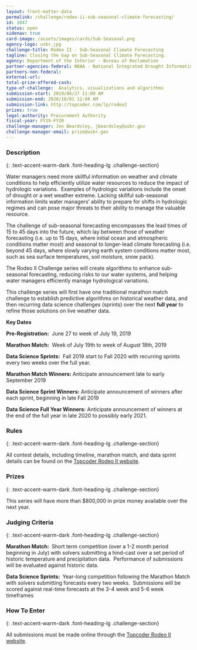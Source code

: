 ```yaml
---
layout: front-matter-data
permalink: /challenge/rodeo-ii-sub-seasonal-climate-forecasting/
id: 1047
status: open
sidenav: true
card-image: /assets/images/cards/Sub-Seasonal.png
agency-logo: usbr.jpg
challenge-title: Rodeo II - Sub-Seasonal Climate Forecasting
tagline: Closing the Gap on Sub-Seasonal Climate Forecasting.
agency: Department of the Interior - Bureau of Reclamation
partner-agencies-federal: NOAA - National Integrated Drought Information System
partners-non-federal: 
external-url:
total-prize-offered-cash:
type-of-challenge:  Analytics, visualizations and algorithms
submission-start: 2019/06/27 11:00 AM
submission-end: 2020/10/01 12:00 AM
submission-link: http://topcoder.com/lp/rodeo2
prizes: true
legal-authority: Procurement Authority
fiscal-year: FY19-FY20
challenge-manager: Jen Beardsley, jbeardsley@usbr.gov
challenge-manager-email: prize@usbr.gov
---
```


<!-- Description start -->
### Description
{: .text-accent-warm-dark .font-heading-lg .challenge-section}

<p>Water managers need more skillful information on weather and climate conditions to help efficiently utilize water resources to reduce the impact of hydrologic variations.&nbsp; Examples of hydrologic variations include the onset of drought or a wet weather extreme. Lacking skillful sub-seasonal information limits water managers&rsquo; ability to prepare for shifts in hydrologic regimes and can pose major threats to their ability to manage the valuable resource.</p>
<p>The challenge of sub-seasonal forecasting encompasses the lead times of 15 to 45 days into the future, which lay between those of weather forecasting (i.e. up to 15 days, where initial ocean and atmospheric conditions matter most) and seasonal to longer-lead climate forecasting (i.e. beyond 45 days, where slowly varying earth system conditions matter most, such as sea surface temperatures, soil moisture, snow pack).&nbsp;</p>
<p>The Rodeo II Challenge series will create algorithms to enhance sub-seasonal forecasting, reducing risks to our water systems, and helping water managers efficiently manage hydrological variations.</p>
<p>This challenge series will first have one traditional marathon match challenge to establish predictive algorithms on historical weather data, and then recurring data science challenges (sprints) over the next <strong>full year</strong> to refine those solutions on live weather data.</p>
<p><strong>Key Dates</strong></p>
<p><strong>Pre-Registration:</strong>&nbsp; June 27 to week of July 19, 2019</p>
<p><strong>Marathon Match:</strong>&nbsp; Week of July 19th to week of August 18th, 2019</p>
<p><strong>Data Science Sprints:</strong>&nbsp; Fall 2019 start to Fall 2020 with recurring sprints every two weeks over the full year.</p>
<p><strong>Marathon Match Winners:&nbsp;</strong>Anticipate announcement late to early September 2019</p>
<p><strong>Data Science Sprint Winners:</strong> Anticipate announcement of winners after each sprint, beginning in late Fall 2019</p>
<p><strong>Data Science Full Year Winners:</strong> Anticipate announcement of winners at the end of the full year in late 2020 to possibly early 2021.</p>


<!-- Rules start -->
### Rules 
{: .text-accent-warm-dark .font-heading-lg .challenge-section}

<p>All contest details, including timeline, marathon match, and data sprint details can be found on the <a href="http://topcoder.com/lp/rodeo2">Topcoder Rodeo II website</a>.</p>

<!-- Prizes start -->
### Prizes 
{: .text-accent-warm-dark .font-heading-lg .challenge-section}

<p>This series will have more than $800,000 in prize money available over the next year.</p>

<!-- Judging start -->
### Judging Criteria
{: .text-accent-warm-dark .font-heading-lg .challenge-section}

<p><strong>Marathon Match:&nbsp;</strong> Short term competition (over a 1-2 month period beginning in July) with solvers submitting a hind-cast over a set period of historic temperature and precipitation data.&nbsp; Performance of submissions will be evaluated against historic data.&nbsp;</p>
<p><strong>Data Science Sprints:&nbsp;</strong> Year-long competition following the Marathon Match with solvers submitting forecasts every two weeks.&nbsp; Submissions will be scored against real-time forecasts at the 3-4 week and 5-6 week timeframes</p>

<!--  How To Enter start -->
### How To Enter
{: .text-accent-warm-dark .font-heading-lg .challenge-section}

<p>All submissions must be made online through the <a href="http://topcoder.com/lp/rodeo2">Topcoder Rodeo II website</a>.</p>
